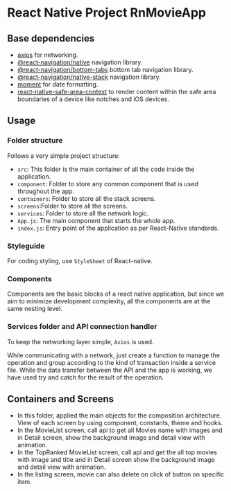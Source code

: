 # React Native Project RnMovieApp

## Base dependencies

- [axios](https://github.com/axios/axios) for networking.
- [@react-navigation/native](https://github.com/react-navigation/react-navigation) navigation library.
- [@react-navigation/bottom-tabs](https://github.com/react-navigation/react-navigation) bottom tab navigation library.
- [@react-navigation/native-stack](https://github.com/react-navigation/react-navigation) navigation library.
- [moment](https://github.com/moment/moment) for date formatting.
- [react-native-safe-area-context](https://github.com/th3rdwave/react-native-safe-area-context) to render content within the safe area boundaries of a device like notches and iOS devices.

## Usage

### Folder structure

Follows a very simple project structure:

  - `src`: This folder is the main container of all the code inside the application.
  - `component`: Folder to store any common component that is used throughout the app.
  - `containers`: Folder to store all the stack screens.
  - `screens`:Folder to store all the screens.
  - `services`: Folder to store all the network logic.
  - `App.js`: The main component that starts the whole app.
  - `index.js`: Entry point of the application as per React-Native standards.

### Styleguide

For coding styling, use `StyleSheet` of React-native.

### Components

Components are the basic blocks of a react native application, but since we aim to minimize development complexity, all the components are at the same nesting level.


### Services folder and API connection handler

To keep the networking layer simple, `Axios` is used.

While communicating with a network, just create a function to manage the operation and group according to the kind of transaction inside a service file.
While the data transfer between the API and the app is working, we have used try and catch for the result of the operation.

## Containers and Screens

- In this folder, applied the main objects for the composition architecture. View of each screen by using component, constants, theme and hooks.
- In the MovieList screen, call api to get all Movies name with images and in Detail screen, show the background image and detail view with animation.
- In the TopRanked MovieList screen, call api and get the all top movies with image and title and in Detail screen show the background image and detail view with animation.
- In the listing screen, movie can also delete on click of button on specific item.
